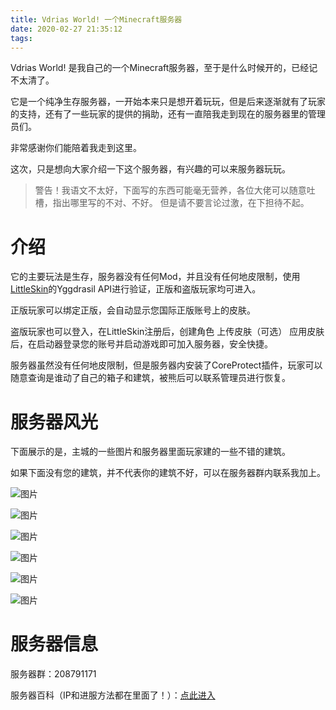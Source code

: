 ```yaml
---
title: Vdrias World! 一个Minecraft服务器
date: 2020-02-27 21:35:12
tags:
---
```

Vdrias World! 是我自己的一个Minecraft服务器，至于是什么时候开的，已经记不太清了。

它是一个纯净生存服务器，一开始本来只是想开着玩玩，但是后来逐渐就有了玩家的支持，还有了一些玩家的提供的捐助，还有一直陪我走到现在的服务器里的管理员们。

非常感谢你们能陪着我走到这里。

这次，只是想向大家介绍一下这个服务器，有兴趣的可以来服务器玩玩。

>警告！我语文不太好，下面写的东西可能毫无营养，各位大佬可以随意吐槽，指出哪里写的不对、不好。
>但是请不要言论过激，在下担待不起。

# 介绍

它的主要玩法是生存，服务器没有任何Mod，并且没有任何地皮限制，使用[LittleSkin](https://littleskin.cn)的Yggdrasil API进行验证，正版和盗版玩家均可进入。

正版玩家可以绑定正版，会自动显示您国际正版账号上的皮肤。

盗版玩家也可以登入，在LittleSkin注册后，创建角色 上传皮肤（可选） 应用皮肤后，在启动器登录您的账号并启动游戏即可加入服务器，安全快捷。

服务器虽然没有任何地皮限制，但是服务器内安装了CoreProtect插件，玩家可以随意查询是谁动了自己的箱子和建筑，被熊后可以联系管理员进行恢复。

# 服务器风光

下面展示的是，主城的一些图片和服务器里面玩家建的一些不错的建筑。

如果下面没有您的建筑，并不代表你的建筑不好，可以在服务器群内联系我加上。

![图片](https://cdn.jsdelivr.net/gh/Mashirl/Images/2020-02-03_11.28.51.png)

![图片](https://cdn.jsdelivr.net/gh/Mashirl/Images/2020-02-03_11.29.16.png)

![图片](https://cdn.jsdelivr.net/gh/Mashirl/Images/2020-02-03_11.29.53.png)

![图片](https://resource.mashirl.cn/images/2020-02-03_11.30.16.png)

![图片](https://cdn.jsdelivr.net/gh/Mashirl/Images/2020-02-03_11.31.09.png)

![图片](https://cdn.jsdelivr.net/gh/Mashirl/Images/2019-12-31_22.49.38.png)

# 服务器信息

服务器群：208791171

服务器百科（IP和进服方法都在里面了！）：[点此进入](https://wiki.vdrias.cn)